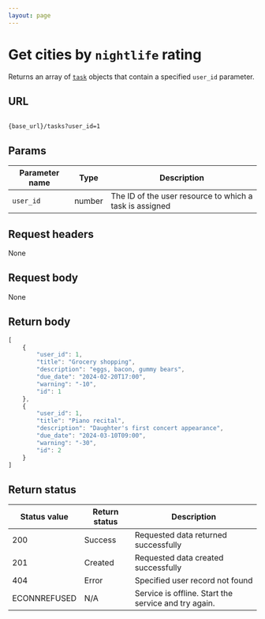 ```yaml
---
layout: page
---
```


# Get cities by `nightlife` rating

Returns an array of [`task`](task.md) objects that contain a specified `user_id` parameter.

## URL

```shell

{base_url}/tasks?user_id=1
```

## Params

| Parameter name | Type | Description |
| -------------- | ------ | ------------ |
| `user_id` | number | The ID of the user resource to which a task is assigned |

## Request headers

None

## Request body

None

## Return body

```js
[
    {
        "user_id": 1,
        "title": "Grocery shopping",
        "description": "eggs, bacon, gummy bears",
        "due_date": "2024-02-20T17:00",
        "warning": "-10",
        "id": 1
    },
    {
        "user_id": 1,
        "title": "Piano recital",
        "description": "Daughter's first concert appearance",
        "due_date": "2024-03-10T09:00",
        "warning": "-30",
        "id": 2
    }
]
```

## Return status

| Status value | Return status | Description |
| ------------- | ----------- | ----------- |
| 200 | Success | Requested data returned successfully |
| 201 | Created | Requested data created successfully |
| 404 | Error | Specified user record not found |
|  ECONNREFUSED | N/A | Service is offline. Start the service and try again. |
